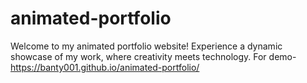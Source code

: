 # animated-portfolio
Welcome to my animated portfolio website! Experience a dynamic showcase of my work, where creativity meets technology.
    For demo- https://banty001.github.io/animated-portfolio/
